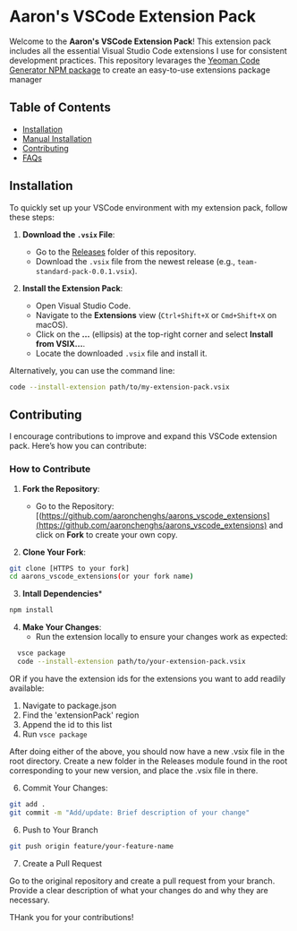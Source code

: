 # Aaron's VSCode Extension Pack

Welcome to the **Aaron's VSCode Extension Pack**! This extension pack includes all the essential Visual Studio Code extensions I use for consistent development practices.
This repository levarages the [Yeoman Code Generator NPM package](https://www.npmjs.com/package/generator-code) to create an easy-to-use extensions package manager

## Table of Contents
- [Installation](#installation)
- [Manual Installation](#manual-installation)
- [Contributing](#contributing)
- [FAQs](#faqs)

## Installation

To quickly set up your VSCode environment with my extension pack, follow these steps:

1. **Download the `.vsix` File**:
   - Go to the [Releases](https://github.com/aaronchenghs/aarons_vscode_extensions/tree/main/Releases) folder of this repository.
   - Download the `.vsix` file from the newest release (e.g., `team-standard-pack-0.0.1.vsix`).

2. **Install the Extension Pack**:
   - Open Visual Studio Code.
   - Navigate to the **Extensions** view (`Ctrl+Shift+X` or `Cmd+Shift+X` on macOS).
   - Click on the **...** (ellipsis) at the top-right corner and select **Install from VSIX...**.
   - Locate the downloaded `.vsix` file and install it.

Alternatively, you can use the command line:
```bash
code --install-extension path/to/my-extension-pack.vsix
```

## Contributing

I encourage contributions to improve and expand this VSCode extension pack. Here’s how you can contribute:

### How to Contribute

1. **Fork the Repository**:
   - Go to the Repository: [(https://github.com/aaronchenghs/aarons_vscode_extensions](https://github.com/aaronchenghs/aarons_vscode_extensions) and click on **Fork** to create your own copy.

2. **Clone Your Fork**:
```bash
git clone [HTTPS to your fork]
cd aarons_vscode_extensions(or your fork name)
```

3. **Intall Dependencies***
```bash
npm install
```

4. **Make Your Changes**:
   - Run the extension locally to ensure your changes work as expected:
 ```bash
   vsce package
   code --install-extension path/to/your-extension-pack.vsix
```

OR if you have the extension ids for the extensions you want to add readily available:
 1. Navigate to package.json
 2. Find the 'extensionPack' region
 3. Append the id to this list
 4. Run ```vsce package```

After doing either of the above, you should now have a new .vsix file in the root directory.
Create a new folder in the Releases module found in the root corresponding to your new version, and place the .vsix file in there.

6. Commit Your Changes:
 ```bash
git add .
git commit -m "Add/update: Brief description of your change"
```

6. Push to Your Branch
 ```bash
git push origin feature/your-feature-name
```

7. Create a Pull Request

Go to the original repository and create a pull request from your branch.
Provide a clear description of what your changes do and why they are necessary.

THank you for your contributions!
